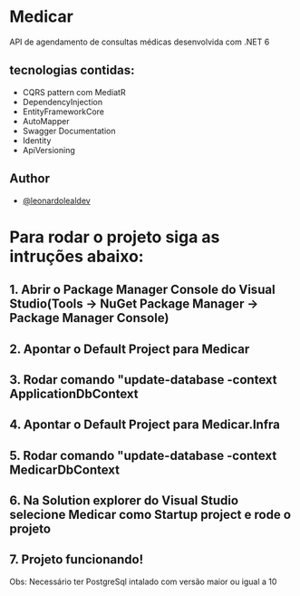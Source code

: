 # Medicar

API de agendamento de consultas médicas desenvolvida com .NET 6

## tecnologias contidas:

- CQRS pattern com MediatR
- DependencyInjection
- EntityFrameworkCore
- AutoMapper
- Swagger Documentation
- Identity
- ApiVersioning


## Author

- [@leonardolealdev](https://github.com/leonardolealdev)

# Para rodar o projeto siga as intruções abaixo:

## 1. Abrir o Package Manager Console do Visual Studio(Tools -> NuGet Package Manager -> Package Manager Console)

## 2. Apontar o Default Project para Medicar

## 3. Rodar comando "update-database -context ApplicationDbContext

## 4. Apontar o Default Project para Medicar.Infra

## 5. Rodar comando "update-database -context MedicarDbContext

## 6. Na Solution explorer do Visual Studio selecione Medicar como Startup project e rode o projeto

## 7. Projeto funcionando!

Obs: Necessário ter PostgreSql intalado com versão maior ou igual a 10


